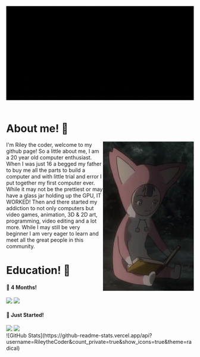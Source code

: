 <header>
     <img src="https://github.com/RileytheCoder/RileytheCoder/blob/main/assets/Welcome!.gif">
</header>
     <h1> About me! 📣</h1>
          <div>
               <img height="400" alt="gif" src="https://github.com/RileytheCoder/RileytheCoder/blob/main/assets/pino-ergo-proxy.gif" align="right">
                    <p>I'm Riley the coder, welcome to my github page! So a little about me, I am a 20 year old computer enthusiast. When I was just 16 a begged my father to buy me all the parts to build a computer and with little trial and error I put together my first computer ever. While it may not be the prettiest or may have a glass jar holding up the GPU, IT WORKED! Then and there started my addiction to not only computers but video games, animation, 3D & 2D art, programming, video editing and a lot more. While I may still be very beginner I am very eager to learn and meet all the great people in this community.<p>
               <h1>Education! 📝</h1>
                    <h4>🌟 4 Months!</h4>
                    <img src="https://camo.githubusercontent.com/0c3a16a22ae058cfe38a06dc9ea16404cf006409262f547c9ccfa3ec8b30f71e/68747470733a2f2f696d672e736869656c64732e696f2f62616467652f2d48544d4c352d4533344632363f7374796c653d666c61742d737175617265266c6f676f3d68746d6c35266c6f676f436f6c6f723d7768697465">
                    <img src="https://camo.githubusercontent.com/2435c2a64789b8a71c701a1a593b4a6e6869789bfb0626e515dc2a6b6dffa6c5/68747470733a2f2f696d672e736869656c64732e696f2f62616467652f2d435353332d3135373242363f7374796c653d666c61742d737175617265266c6f676f3d63737333"> 
                    <h4>🌟 Just Started!</h4>
                    <img src="https://camo.githubusercontent.com/137a7a0f28f9e326bcc81a5a0bd853c86435143774c15642d827a5788e778667/68747470733a2f2f696d672e736869656c64732e696f2f62616467652f2d52656163742d626c61636b3f7374796c653d666c61742d737175617265266c6f676f3d7265616374">
                    <img src="https://camo.githubusercontent.com/cf1a0ef083a2372d7f66b4691d5d25bfd8c098f42871e8da90edb1f32ed187c4/68747470733a2f2f696d672e736869656c64732e696f2f62616467652f2d4a6176615363726970742d626c61636b3f7374796c653d666c61742d737175617265266c6f676f3d6a617661736372697074">
          </div>
![GitHub Stats](https://github-readme-stats.vercel.app/api?username=RileytheCoder&count_private=true&show_icons=true&theme=radical)





